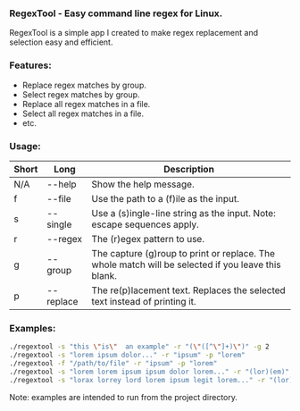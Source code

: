 ### RegexTool - Easy command line regex for Linux.
RegexTool is a simple app I created to make regex replacement and selection easy and efficient.


### Features:
- Replace regex matches by group.
- Select regex matches by group.
- Replace all regex matches in a file.
- Select all regex matches in a file.
- etc.


### Usage:
| Short  | Long  | Description  |
| ------------ | ------------ | ------------ |
| N/A  | --help  | Show the help message.  |
| f  | --file  |  Use the path to a (f)ile as the input. |
| s  |  --single | Use a (s)ingle-line string as the input. Note: escape sequences apply.  |
| r  | --regex  |  The (r)egex pattern to use. |
|  g | --group  | The capture (g)roup to print or replace. The whole match will be selected if you leave this blank.  |
| p  | --replace   | The re(p)lacement text. Replaces the selected text instead of printing it. |


### Examples:
```bash
./regextool -s "this \"is\"  an example" -r "(\"([^\"]+)\")" -g 2
./regextool -s "lorem ipsum dolor..." -r "ipsum" -p "lorem"
./regextool -f "/path/to/file" -r "ipsum" -p "lorem"
./regextool -s "lorem lorem ipsum ipsum dolor lorem..." -r "(lor)(em)" -g 2 -p "emit"
./regextool -s "lorax lorrey lord lorem ipsum legit lorem..." -r "(lor)(\S+)" -g 2
```
Note: examples are intended to run from the project directory.
